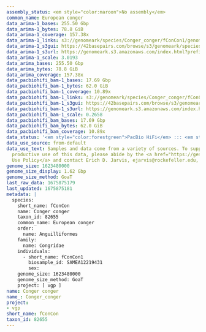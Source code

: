 ```yaml
---
assembly_status: <em style="color:maroon">No assembly</em>
common_name: European conger
data_arima-1_bases: 255.50 Gbp
data_arima-1_bytes: 78.8 GiB
data_arima-1_coverage: 157.38x
data_arima-1_links: s3://genomeark/species/Conger_conger/fConCon1/genomic_data/arima/<br>
data_arima-1_s3gui: https://42basepairs.com/browse/s3/genomeark/species/Conger_conger/fConCon1/genomic_data/arima/
data_arima-1_s3url: https://genomeark.s3.amazonaws.com/index.html?prefix=species/Conger_conger/fConCon1/genomic_data/arima/
data_arima-1_scale: 3.0193
data_arima_bases: 255.50 Gbp
data_arima_bytes: 78.8 GiB
data_arima_coverage: 157.38x
data_pacbiohifi_bam-1_bases: 17.69 Gbp
data_pacbiohifi_bam-1_bytes: 62.0 GiB
data_pacbiohifi_bam-1_coverage: 10.89x
data_pacbiohifi_bam-1_links: s3://genomeark/species/Conger_conger/fConCon1/genomic_data/pacbio_hifi/<br>
data_pacbiohifi_bam-1_s3gui: https://42basepairs.com/browse/s3/genomeark/species/Conger_conger/fConCon1/genomic_data/pacbio_hifi/
data_pacbiohifi_bam-1_s3url: https://genomeark.s3.amazonaws.com/index.html?prefix=species/Conger_conger/fConCon1/genomic_data/pacbio_hifi/
data_pacbiohifi_bam-1_scale: 0.2658
data_pacbiohifi_bam_bases: 17.69 Gbp
data_pacbiohifi_bam_bytes: 62.0 GiB
data_pacbiohifi_bam_coverage: 10.89x
data_status: '<em style="color:forestgreen">PacBio HiFi</em> ::: <em style="color:forestgreen">Arima</em>'
data_use_source: from-default
data_use_text: Samples and data come from a variety of sources. To support fair and
  productive use of this data, please abide by the <a href="https://genome10k.soe.ucsc.edu/data-use-policies/">Data
  Use Policy</a> and contact Erich D. Jarvis, ejarvis@rockefeller.edu, with any questions.
genome_size: 1623480000
genome_size_display: 1.62 Gbp
genome_size_method: GoaT
last_raw_data: 1675875179
last_updated: 1675875181
metadata: |
  species:
    short_name: fConCon
    name: Conger conger
    taxon_id: 82655
    common_name: European conger
    order:
      name: Anguilliformes
    family:
      name: Congridae
    individuals:
      - short_name: fConCon1
        biosample_id: SAMEA12219431
        sex:
    genome_size: 1623480000
    genome_size_method: GoaT
    project: [ vgp ]
name: Conger conger
name_: Conger_conger
project:
- vgp
short_name: fConCon
taxon_id: 82655
---
```

